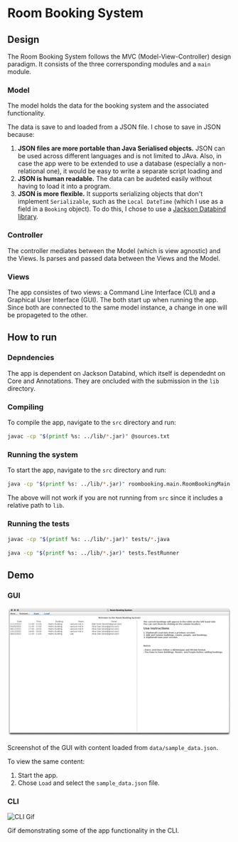 # Room Booking System

## Design
The Room Booking System follows the MVC (Model-View-Controller) design paradigm.
It consists of the three corrersponding modules and a `main` module.

### Model

The model holds the data for the booking system and the associated functionality.

The data is save to and loaded from a JSON file.
I chose to save in JSON because:
1. **JSON files are more portable than Java Serialised objects.** JSON can be used across different languages and is not limited to JAva. Also, in case the app were to be extended to use a database (especially a non-relational one), it would be easy to write a separate script loading and 
2. **JSON is human readable.** The data can be audeted easily without having to load it into a program.
3. **JSON is more flexible.** It supports serializing objects that don't implement `Serializable`, such as the `Local DateTime` (which I use as a field in a `Booking` object).
To do this, I chose to use a [Jackson Databind library](https://github.com/FasterXML/jackson-databind).

### Controller

The controller mediates between the Model (which is view agnostic) and the Views.
Is parses and passed data between the Views and the Model.

### Views

The app consistes of two views: a Command Line Interface (CLI) and a Graphical User Interface (GUI).
The both start up when running the app.
Since both are connected to the same model instance, a change in one will be propageted to the other.


## How to run

### Depndencies
The app is dependent on Jackson Databind, which itself is dependednt on Core and Annotations.
They are oncluded with the submission in the `lib` directory.

### Compiling
To compile the app, navigate to the `src` directory and run:

```bash
javac -cp "$(printf %s: ../lib/*.jar)" @sources.txt
```

### Running the system

To start the app, navigate to the `src` directory and run:

```bash
java -cp "$(printf %s: ../lib/*.jar)" roombooking.main.RoomBookingMain
```

The above will not work if you are not running from `src` since it includes a relative path to `lib`.


### Running the tests

```bash
javac -cp "$(printf %s: ../lib/*.jar)" tests/*.java
```

```bash
java -cp "$(printf %s: ../lib/*.jar)" tests.TestRunner
```

## Demo

### GUI

![Gui Screenshot](readme_media/gui.png "Gui Screenshot")

Screenshot of the GUI with content loaded from `data/sample_data.json`.

To view the same content:
1. Start the app.
2. Chose `Load` and select the `sample_data.json` file.

### CLI

![CLI Gif](readme_media/cli.gif "CLI Demo Gif")

Gif demonstrating some of the app functionality in the CLI.